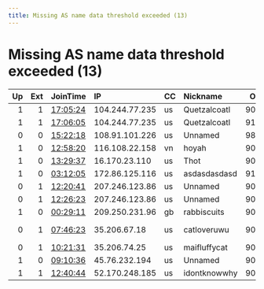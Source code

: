 ```yaml
---
title: Missing AS name data threshold exceeded (13)
---
```


# Missing AS name data threshold exceeded (13)

|   Up |   Ext | JoinTime                                                                                            | IP             | CC   | Nickname     |   ORp |   Dirp | Version   | Contact                   | OS    |   eFamMembers |
|-----:|------:|:----------------------------------------------------------------------------------------------------|:---------------|:-----|:-------------|------:|-------:|:----------|:--------------------------|:------|--------------:|
|    1 |     1 | [17:05:24](https://metrics.torproject.org/rs.html#details/A5BBC2C61B1F6B09097011C4CE56BBE57DE5AC92) | 104.244.77.235 | us   | Quetzalcoatl |  9000 |     80 | 0.4.5.9   | Quetzalcoatl relays AT pr | Linux |            64 |
|    1 |     1 | [17:06:05](https://metrics.torproject.org/rs.html#details/389D1570908D17CD6A2A1A827694F2003AD094B0) | 104.244.77.235 | us   | Quetzalcoatl |  9100 |   9101 | 0.4.5.9   | Quetzalcoatl relays AT pr | Linux |            64 |
|    0 |     0 | [15:22:18](https://metrics.torproject.org/rs.html#details/DDDA62803D91F016E1DC0F6A69C0EC223D3CAFD1) | 108.91.101.226 | us   | Unnamed      |  9881 |      0 | 0.4.5.8   | None                      | Linux |             1 |
|    1 |     0 | [12:58:20](https://metrics.torproject.org/rs.html#details/71BC63EA904982A052D4C956809F28217C8DA989) | 116.108.22.158 | vn   | hoyah        |  9001 |   9030 | 0.4.5.9   | contact at google dot com | Linux |             1 |
|    1 |     0 | [13:29:37](https://metrics.torproject.org/rs.html#details/06CAF1BB964807E28EECF5E898816DB3A2A077C2) | 16.170.23.110  | us   | Thot         |  9001 |   9030 | 0.4.4.5   | horus01 at keemail dot me | Linux |             1 |
|    1 |     0 | [03:12:05](https://metrics.torproject.org/rs.html#details/A3A92ED477B993F61E62D77887F24A5255C3B1A6) | 172.86.125.116 | us   | asdasdasdasd |  9111 |   9112 | 0.4.5.8   | notta at gmail dot com t  | Linux |             1 |
|    0 |     1 | [12:20:41](https://metrics.torproject.org/rs.html#details/7455D4636B357682D0D86FF0FC30992A5DCEB369) | 207.246.123.86 | us   | Unnamed      |  9001 |      0 | 0.3.5.14  | Anonymous                 | Linux |             1 |
|    0 |     1 | [12:26:23](https://metrics.torproject.org/rs.html#details/F44CA468C201B1EE4A34BC02E559A2B560EA2AAD) | 207.246.123.86 | us   | Unnamed      |  9001 |      0 | 0.3.5.14  | Anonymous                 | Linux |             1 |
|    1 |     0 | [00:29:11](https://metrics.torproject.org/rs.html#details/012F08C29350555CB0F6C9A18961BC8F37A9D985) | 209.250.231.96 | gb   | rabbiscuits  |  9001 |      0 | 0.4.4.5   | rabbiscuits@gmail.com     | Linux |             1 |
|    0 |     1 | [07:46:23](https://metrics.torproject.org/rs.html#details/1F3556CE8F885F6E46F0254F19450F1948EA85EF) | 35.206.67.18   | us   | catloveruwu  |  9001 |      0 | 0.4.5.8   | TEN0011 at kew dot vic do | Linux |             1 |
|    0 |     1 | [10:21:31](https://metrics.torproject.org/rs.html#details/0D190A05EF547193B94844D41AB2F04EB747BCF2) | 35.206.74.25   | us   | maifluffycat |  9001 |     80 | 0.4.5.8   | TEN0011@kew.vic.edu.au    | Linux |             1 |
|    1 |     0 | [09:10:36](https://metrics.torproject.org/rs.html#details/E637226F057F8005D3507A53203124AF61D154A2) | 45.76.232.194  | us   | Unnamed      |  9001 |      0 | 0.4.5.7   | None                      | Linux |             1 |
|    1 |     1 | [12:40:44](https://metrics.torproject.org/rs.html#details/A57D8048C4053B8B2E2FB9B92213F7CF05C16A7A) | 52.170.248.185 | us   | idontknowwhy |  9001 |     80 | 0.4.5.9   | TEN0011@kew.vic.edu.au    | Linux |             1 |
